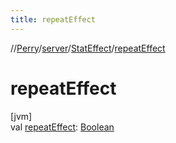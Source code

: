 ```yaml
---
title: repeatEffect
---
```

//[Perry](../../../index.html)/[server](../index.html)/[StatEffect](index.html)/[repeatEffect](repeat-effect.html)



# repeatEffect



[jvm]\
val [repeatEffect](repeat-effect.html): [Boolean](https://kotlinlang.org/api/latest/jvm/stdlib/kotlin/-boolean/index.html)




